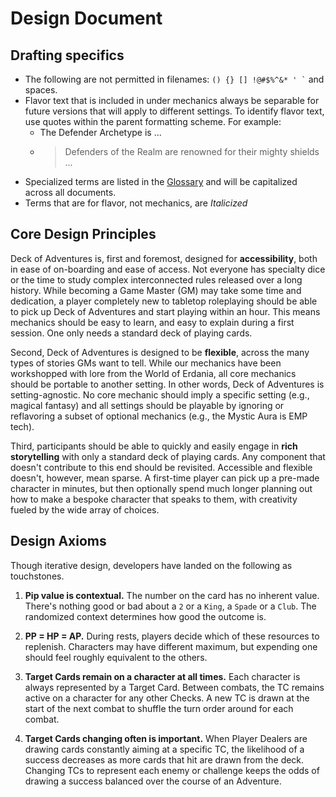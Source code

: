 # Design Document

## Drafting specifics

- The following are not permitted in filenames: `` () {} [] !@#$%^&* ' ` `` and spaces.
- Flavor text that is included in under mechanics always be separable for future
  versions that will apply to different settings. To identify flavor text, use quotes
  within the parent formatting scheme. For example:
   - The Defender Archetype is ...
   - > Defenders of the Realm are renowned for their mighty shields ...
- Specialized terms are listed in the [Glossary](../1_Mechanics/99_Glossary.md) and will
  be capitalized across all documents.
- Terms that are for flavor, not mechanics, are *Italicized*

## Core Design Principles

Deck of Adventures is, first and foremost, designed for **accessibility**, both in ease
of on-boarding and ease of access. Not everyone has specialty dice or the time to study
complex interconnected rules released over a long history. While becoming a Game
Master (GM) may take some time and dedication, a player completely new to tabletop
roleplaying should be able to pick up Deck of Adventures and start playing within an
hour. This means mechanics should be easy to learn, and easy to explain during a first
session. One only needs a standard deck of playing cards.

Second, Deck of Adventures is designed to be **flexible**, across the many types of
stories GMs want to tell. While our mechanics have been workshopped with lore from the
World of Erdania, all core mechanics should be portable to another setting. In other
words, Deck of Adventures is setting-agnostic. No core mechanic should imply a specific
setting (e.g., magical fantasy) and all settings should be playable by ignoring or
reflavoring a subset of optional mechanics (e.g., the Mystic Aura is EMP tech).

Third, participants should be able to quickly and easily engage in **rich storytelling**
with only a standard deck of playing cards. Any component that doesn't contribute to
this end should be revisited. Accessible and flexible doesn't, however, mean sparse. A
first-time player can pick up a pre-made character in minutes, but then optionally
spend much longer planning out how to make a bespoke character that speaks to them,
with creativity fueled by the wide array of choices.

## Design Axioms

Though iterative design, developers have landed on the following as touchstones.

1. **Pip value is contextual.** The number on the card has no inherent value. There's
nothing good or bad about a `2` or a `King`, a `Spade` or a `Club`. The randomized
context determines how good the outcome is.

2. **PP = HP = AP.** During rests, players decide which of these resources to replenish.
Characters may have different maximum, but expending one should feel roughly equivalent
to the others.

3. **Target Cards remain on a character at all times.** Each character is always
represented by a Target Card. Between combats, the TC remains active on a
character for any other Checks. A new TC is drawn at the start of the next
combat to shuffle the turn order around for each combat.

4. **Target Cards changing often is important.** When Player Dealers are drawing cards
constantly aiming at a specific TC, the likelihood of a success decreases as more cards
that hit are drawn from the deck. Changing TCs to represent each enemy or challenge
keeps the odds of drawing a success balanced over the course of an Adventure.
